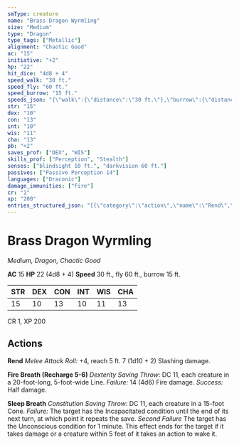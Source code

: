 ```yaml
---
smType: creature
name: "Brass Dragon Wyrmling"
size: "Medium"
type: "Dragon"
type_tags: ["Metallic"]
alignment: "Chaotic Good"
ac: "15"
initiative: "+2"
hp: "22"
hit_dice: "4d8 + 4"
speed_walk: "30 ft."
speed_fly: "60 ft."
speed_burrow: "15 ft."
speeds_json: "{\"walk\":{\"distance\":\"30 ft.\"},\"burrow\":{\"distance\":\"15 ft.\"},\"fly\":{\"distance\":\"60 ft.\"}}"
str: "15"
dex: "10"
con: "13"
int: "10"
wis: "11"
cha: "13"
pb: "+2"
saves_prof: ["DEX", "WIS"]
skills_prof: ["Perception", "Stealth"]
senses: ["blindsight 10 ft.", "darkvision 60 ft."]
passives: ["Passive Perception 14"]
languages: ["Draconic"]
damage_immunities: ["Fire"]
cr: "1"
xp: "200"
entries_structured_json: "[{\"category\":\"action\",\"name\":\"Rend\",\"text\":\"*Melee Attack Roll:* +4, reach 5 ft. 7 (1d10 + 2) Slashing damage.\",\"kind\":\"Melee Attack Roll\",\"to_hit\":\"+4\",\"range\":\"5 ft\",\"damage\":\"7 (1d10 + 2) Slashing\"},{\"category\":\"action\",\"name\":\"Fire Breath\",\"recharge\":\"Recharge 5-6\",\"text\":\"*Dexterity Saving Throw*: DC 11, each creature in a 20-foot-long, 5-foot-wide Line. *Failure:*  14 (4d6) Fire damage. *Success:*  Half damage.\",\"target\":\"each creature in a 20-foot-long, 5-foot-wide Line\",\"damage\":\"14 (4d6) Fire\",\"save_ability\":\"DEX\",\"save_dc\":11,\"save_effect\":\"Half damage\"},{\"category\":\"action\",\"name\":\"Sleep Breath\",\"text\":\"*Constitution Saving Throw*: DC 11, each creature in a 15-foot Cone. *Failure:*  The target has the Incapacitated condition until the end of its next turn, at which point it repeats the save. *Second Failure* The target has the Unconscious condition for 1 minute. This effect ends for the target if it takes damage or a creature within 5 feet of it takes an action to wake it.\",\"target\":\"each creature in a 15-foot Cone\",\"save_ability\":\"CON\",\"save_dc\":11}]"
---
```


# Brass Dragon Wyrmling
*Medium, Dragon, Chaotic Good*

**AC** 15
**HP** 22 (4d8 + 4)
**Speed** 30 ft., fly 60 ft., burrow 15 ft.

| STR | DEX | CON | INT | WIS | CHA |
| --- | --- | --- | --- | --- | --- |
| 15 | 10 | 13 | 10 | 11 | 13 |

CR 1, XP 200

## Actions

**Rend**
*Melee Attack Roll:* +4, reach 5 ft. 7 (1d10 + 2) Slashing damage.

**Fire Breath (Recharge 5-6)**
*Dexterity Saving Throw*: DC 11, each creature in a 20-foot-long, 5-foot-wide Line. *Failure:*  14 (4d6) Fire damage. *Success:*  Half damage.

**Sleep Breath**
*Constitution Saving Throw*: DC 11, each creature in a 15-foot Cone. *Failure:*  The target has the Incapacitated condition until the end of its next turn, at which point it repeats the save. *Second Failure* The target has the Unconscious condition for 1 minute. This effect ends for the target if it takes damage or a creature within 5 feet of it takes an action to wake it.
